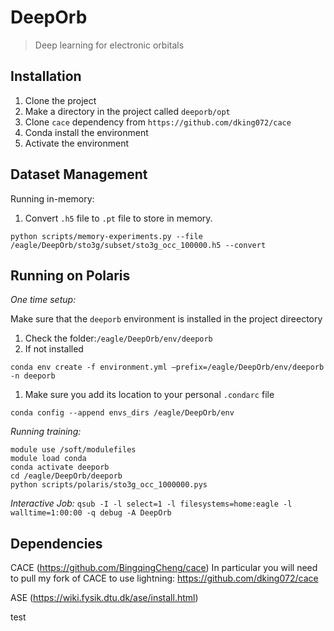 # DeepOrb

> Deep learning for electronic orbitals

## Installation

1. Clone the project
1. Make a directory in the project called `deeporb/opt`
1. Clone `cace` dependency from `https://github.com/dking072/cace`
1. Conda install the environment
1. Activate the environment

## Dataset Management

Running in-memory:

1. Convert `.h5` file to `.pt` file to store in memory.

`python scripts/memory-experiments.py --file /eagle/DeepOrb/sto3g/subset/sto3g_occ_100000.h5 --convert`

## Running on Polaris

*One time setup:*

Make sure that the `deeporb` environment is installed in the project direectory
1. Check the folder:`/eagle/DeepOrb/env/deeporb`
1. If not installed 

```
conda env create -f environment.yml —prefix=/eagle/DeepOrb/env/deeporb -n deeporb
```

1. Make sure you add its location to your personal `.condarc` file

```
conda config --append envs_dirs /eagle/DeepOrb/env
```

*Running training:*

```
module use /soft/modulefiles
module load conda
conda activate deeporb
cd /eagle/DeepOrb/deeporb
python scripts/polaris/sto3g_occ_1000000.pys
```

*Interactive Job:*
`qsub -I -l select=1 -l filesystems=home:eagle -l walltime=1:00:00 -q debug -A DeepOrb`

## Dependencies

CACE (https://github.com/BingqingCheng/cace)
In particular you will need to pull my fork of CACE to use lightning:
https://github.com/dking072/cace

ASE (https://wiki.fysik.dtu.dk/ase/install.html)

test

